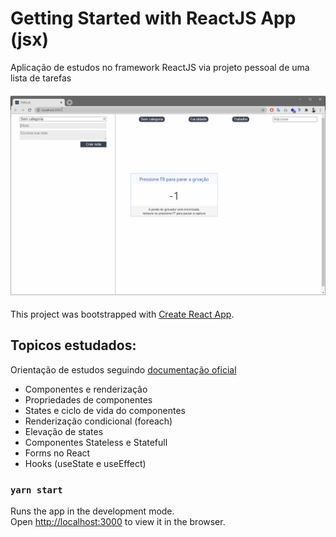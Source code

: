 # Getting Started with ReactJS App (jsx)

Aplicação de estudos no framework ReactJS via projeto pessoal de uma lista de tarefas

<h4 align="center">
    <img alt="ToDoGif" title="ToDoReactJSf" src="./src/assets/demonstração.gif" width="750px" />
</h4>

This project was bootstrapped with [Create React App](https://create-react-app.dev/).

## Topicos estudados:

Orientação de estudos seguindo [documentação oficial](https://pt-br.reactjs.org/docs/getting-started.html)

- Componentes e renderização
- Propriedades de componentes
- States e ciclo de vida do componentes
- Renderização condicional (foreach)
- Elevação de states
- Componentes Stateless e Statefull
- Forms no React
- Hooks (useState e useEffect)

### `yarn start`

Runs the app in the development mode.\
Open [http://localhost:3000](http://localhost:3000) to view it in the browser.
